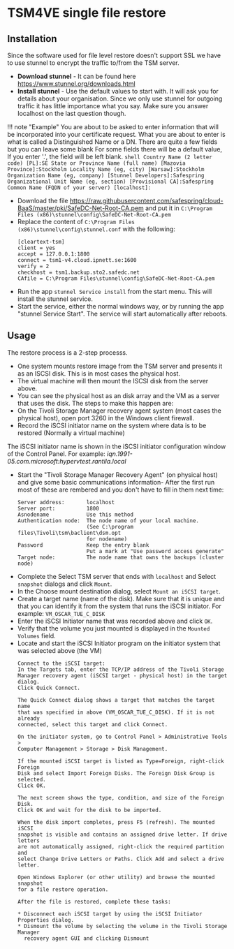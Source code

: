 TSM4VE single file restore
==========================

## Installation

Since the software used for file level restore doesn't support SSL we have to use stunnel to encrypt the traffic to/from the TSM server.

* **Download stunnel**  - It can be found here https://www.stunnel.org/downloads.html
* **Install stunnel** - Use the default values to start with. It will ask you for details about your organisation. Since we only use stunnel for outgoing traffic it has little importance what you say.  Make sure you answer localhost on the last question though.

!!! note "Example"
    You are about to be asked to enter information that will be incorporated into your certificate request.
    What you are about to enter is what is called a Distinguished Name or a DN.
    There are quite a few fields but you can leave some blank
    For some fields there will be a default value,
    If you enter '.', the field will be left blank.
        ```shell
        Country Name (2 letter code) [PL]:SE
        State or Province Name (full name) [Mazovia Province]:Stockholm
        Locality Name (eg, city) [Warsaw]:Stockholm
        Organization Name (eg, company) [Stunnel Developers]:Safespring
        Organizational Unit Name (eg, section) [Provisional CA]:Safespring
        Common Name (FQDN of your server) [localhost]:
        ```

* Download the file https://raw.githubusercontent.com/safespring/cloud-BaaS/master/pki/SafeDC-Net-Root-CA.pem and put it in `C:\Program Files (x86)\stunnel\config\SafeDC-Net-Root-CA.pem`
* Replace the content of `C:\Program Files (x86)\stunnel\config\stunnel.conf` with the following:
    ```shell
    [cleartext-tsm]
    client = yes
    accept = 127.0.0.1:1800
    connect = tsm1-v4.cloud.ipnett.se:1600
    verify = 2
    checkhost = tsm1.backup.sto2.safedc.net
    CAfile = C:\Program Files\stunnel\config\SafeDC-Net-Root-CA.pem
    ```
* Run the app `stunnel Service install` from the start menu.  This will install the stunnel service.
* Start the service, either the normal windows way, or by running the app "stunnel Service Start".  The service will start automatically after reboots.

## Usage

The restore process is a 2-step processs.  

* One system mounts restore image from the TSM server and presents it as an ISCSI disk. This is in most cases the physical host.
* The virtual machine will then mount the ISCSI disk from the server above.
* You can see the physical host as an disk array and the VM as a server that uses the disk. The steps to make this happen are:
* On the Tivoli Storage Manager recovery agent system (most cases the physical host), open port 3260 in the Windows client firewall.
* Record the iSCSI initiator name on the system where data is to be restored (Normally a virtual machine)

The iSCSI initiator name is shown in the iSCSI initiator configuration window of the Control Panel. For example: _iqn.1991-05.com.microsoft:hypervtest.rantila.local_

* Start the "Tivoli Storage Manager Recovery Agent" (on physical host) and give some basic communications information- After the first run most of these are rembered and you don't have to fill in them next time:
    ```
    Server address:       localhost
    Server port:          1800
    Asnodename            Use this method
    Authentication node:  The node name of your local machine.
                          (See C:\program files\Tivoli\tsm\baclient\dsm.opt
                          for nodename)
    Password              Keep the entry blank
                          Put a mark at "Use password access generate"
    Target node:          The node name that owns the backups (cluster node)
    ```
* Complete the Select TSM server that ends with `localhost` and Select `snapshot` dialogs and click `Mount`.
* In the Choose mount destination dialog, select `Mount an iSCSI target`.
* Create a target name (name of the disk). Make sure that it is unique and that you can identify it from the system that runs the iSCSI initiator. For example: `VM_OSCAR_TUE_C_DISK`
* Enter the iSCSI Initiator name that was recorded above and click `OK`.
* Verify that the volume you just mounted is displayed in the `Mounted Volumes` field.
* Locate and start the iSCSI Initiator program on the initiator system that was selected above (the VM)
    ``` shell
    Connect to the iSCSI target:
    In the Targets tab, enter the TCP/IP address of the Tivoli Storage
    Manager recovery agent (iSCSI target - physical host) in the target dialog.
    Click Quick Connect.

    The Quick Connect dialog shows a target that matches the target name
    that was specified in above (VM_OSCAR_TUE_C_DISK). If it is not already
    connected, select this target and click Connect.

    On the initiator system, go to Control Panel > Administrative Tools >
    Computer Management > Storage > Disk Management.

    If the mounted iSCSI target is listed as Type=Foreign, right-click Foreign
    Disk and select Import Foreign Disks. The Foreign Disk Group is selected.
    Click OK.

    The next screen shows the type, condition, and size of the Foreign Disk.
    Click OK and wait for the disk to be imported.

    When the disk import completes, press F5 (refresh). The mounted iSCSI
    snapshot is visible and contains an assigned drive letter. If drive letters
    are not automatically assigned, right-click the required partition and
    select Change Drive Letters or Paths. Click Add and select a drive
    letter.

    Open Windows Explorer (or other utility) and browse the mounted snapshot
    for a file restore operation.

    After the file is restored, complete these tasks:

    * Disconnect each iSCSI target by using the iSCSI Initiator Properties dialog.
    * Dismount the volume by selecting the volume in the Tivoli Storage Manager
      recovery agent GUI and clicking Dismount
    ```
